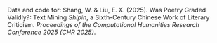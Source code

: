 Data and code for:
Shang, W. & Liu, E. X. (2025). Was Poetry Graded Validly?: Text Mining *Shipin*, a Sixth-Century Chinese Work of Literary Criticism. *Proceedings of the Computational Humanities Research Conference 2025 (CHR 2025)*.
